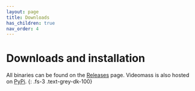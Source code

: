 ```yaml
---
layout: page
title: Downloads
has_children: true
nav_order: 4
---
```


# Downloads and installation

All binaries can be found on the [Releases](https://github.com/jeanslack/Videomass/releases) 
page. Videomass is also hosted on [PyPi](https://pypi.org/project/videomass/).
{: .fs-3 .text-grey-dk-100}   

